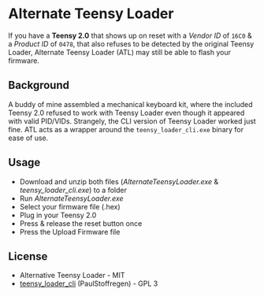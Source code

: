 # Alternate Teensy Loader

If you have a **Teensy 2.0** that shows up on reset with a *Vendor ID* of `16C0` & a *Product ID* of `0478`, that also refuses to be detected by the original Teensy Loader, Alternate Teensy Loader (ATL) may still be able to flash your firmware.

## Background

A buddy of mine assembled a mechanical keyboard kit, where the included Teensy 2.0 refused to work with Teensy Loader even though it appeared with valid PID/VIDs. Strangely, the CLI version of Teensy Loader worked just fine. ATL acts as a wrapper around the `teensy_loader_cli.exe` binary for ease of use.

## Usage

* Download and unzip both files (*AlternateTeensyLoader.exe* & *teensy_loader_cli.exe*) to a folder
* Run *AlternateTeensyLoader.exe*
* Select your firmware file (.hex)
* Plug in your Teensy 2.0
* Press & release the reset button once
* Press the Upload Firmware file
 
## License
* Alternative Teensy Loader - MIT
* [teensy_loader_cli](https://github.com/PaulStoffregen/teensy_loader_cli) (PaulStoffregen) - GPL 3